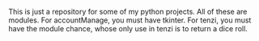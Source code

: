This is just a repository for some of my python projects.
All of these are modules.
For accountManage, you must have tkinter.
For tenzi, you must have the module chance, whose only use in tenzi is to return a dice roll.
